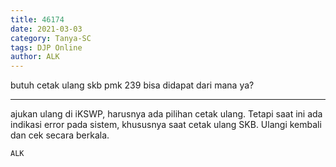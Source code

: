 ```yaml
---
title: 46174
date: 2021-03-03
category: Tanya-SC
tags: DJP Online
author: ALK
---
```


butuh cetak ulang skb pmk 239 bisa didapat dari mana ya?

---

ajukan ulang di iKSWP, harusnya ada pilihan cetak ulang. Tetapi saat ini ada indikasi error pada sistem, khususnya saat cetak ulang SKB. Ulangi kembali dan cek secara berkala.

`ALK`
